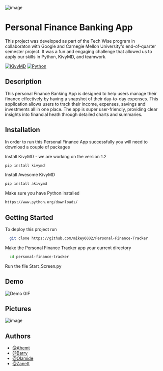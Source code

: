 ![image](https://github.com/user-attachments/assets/fa1c76e8-5a7d-477a-a5f3-6c38911ddf07)

# Personal Finance Banking App
This project was developed as part of the Tech Wise program in collaboraton with Google and Carnegie Mellon University's end-of-quarter semester project. It was a fun and engaging challenge that allowed us to apply our skills in Python, KivyMD, and teamwork.

[![KivyMD](https://img.shields.io/badge/Technologies%3A-KivyMD-blue)](https://pypi.org/project/kivymd/)
[![Python](https://img.shields.io/badge/Language%3A-Python-red)](https://www.python.org/downloads/)





## Description
This personal Finance Banking App is designed to help users manage their finance effectively by having a snapshot of their day-to-day expenses. This application allows users to track their income, expenses, savings and investments all in one place. The app is super user-friendly, providing clear insights into financial heath through detailed charts and summaries. 
## Installation

In order to run this Personal Finance App successfully you will need to download a couple of packages

Install KivyMD - we are working on the version 1.2
```bash
pip install kivymd
```
Install Awesome KivyMD
```bash
pip install akivymd
```
Make sure you have Python installed
```bash
https://www.python.org/downloads/
```
    
## Getting Started


To deploy this project run

```bash
  git clone https://github.com/mikey6002/Personal-Finance-Tracker
```
Make the Personal Finance Tracker app your current directory
```bash
  cd personal-finance-tracker
```
Run the file Start_Screen.py


## Demo

![Demo GIF](https://i.giphy.com/media/v1.Y2lkPTc5MGI3NjExeXJ4YjJqOG55OTRyYjVmbmQ1ZjB5c3ZlNTBxOTNpZzAzcms0M3ppNCZlcD12MV9pbnRlcm5hbF9naWZfYnlfaWQmY3Q9Zw/s3jsD5Tl6QoTkRbUnL/giphy.gif)

## Pictures 
![image](https://github.com/user-attachments/assets/9e2b522b-b4d6-4bb4-a5d5-fdbe21ff909d)


## Authors

- [@Ahemt](https://github.com/AhmetYellow)
- [@Barry](https://github.com/mikey6002)
- [@Olamide](https://github.com/mikey6002)
- [@Zanett](https://github.com/ZDavila3)

